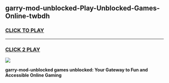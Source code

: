 
## garry-mod-unblocked-Play-Unblocked-Games-Online-twbdh
<h3>
<a href="https://premium76.site?title=garry-mod-unblocked&ref=25A">CLICK TO PLAY</a></h3>
<hr>

<h3>
<a href="https://premium76.site?title=garry-mod-unblocked&ref=25A">CLICK 2 PLAY</a>
  
</h3>

<a href="https://premium76.site?title=garry-mod-unblocked&ref=25A"><img src="https://clearcache.store/games.png"></a>


**garry-mod-unblocked games unblocked: Your Gateway to Fun and Accessible Online Gaming**

